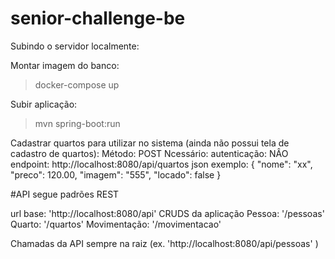 # senior-challenge-be

Subindo o servidor localmente:

Montar imagem do banco:
>docker-compose up

Subir aplicação:
>mvn spring-boot:run

Cadastrar quartos para utilizar no sistema (ainda não possui tela de cadastro de quartos):
Método: POST
Ncessário: autenticação: NÂO
endpoint: http://localhost:8080/api/quartos
json exemplo:   { "nome": "xx", "preco": 120.00, "imagem": "555", "locado": false }


#API segue padrões REST

url base: 'http://localhost:8080/api'
CRUDS da aplicação
Pessoa: '/pessoas'
Quarto: '/quartos'
Movimentação: '/movimentacao'

Chamadas da API sempre na raiz (ex. 'http://localhost:8080/api/pessoas' )

